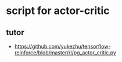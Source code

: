 # script for actor-critic

## tutor
* https://github.com/yukezhu/tensorflow-reinforce/blob/master/rl/pg_actor_critic.py
